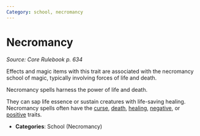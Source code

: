 ```yaml
---
Category: school, necromancy
---
```

# Necromancy  
*Source: Core Rulebook p. 634*  

Effects and magic items with this trait are associated with the necromancy school of magic, typically involving forces of life and death.

Necromancy spells harness the power of life and death.

They can sap life essence or sustain creatures with life-saving healing. Necromancy spells often have the [curse](curse.md), [death](death.md), [healing](healing.md), [negative](negative.md), or [positive](positive.md) traits.

- **Categories**: School (Necromancy)